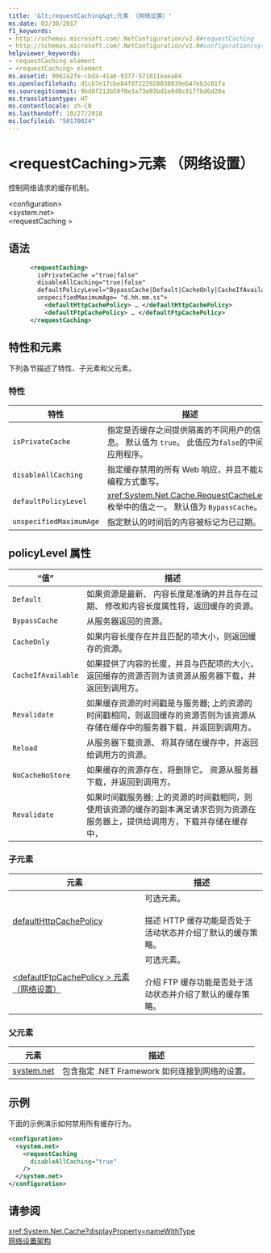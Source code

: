 ```yaml
---
title: '&lt;requestCaching&gt;元素 （网络设置）'
ms.date: 03/30/2017
f1_keywords:
- http://schemas.microsoft.com/.NetConfiguration/v2.0#requestCaching
- http://schemas.microsoft.com/.NetConfiguration/v2.0#configuration/system.net/requestCaching
helpviewer_keywords:
- requestCaching element
- <requestCaching> element
ms.assetid: 9962a2fe-cbda-41a6-9377-571811eaea84
ms.openlocfilehash: d1cb7e17cbe84f07222928030039eb47eb3c01fa
ms.sourcegitcommit: 9bd8f213b50f0e1a73e03bd1e840c917fbd6d20a
ms.translationtype: HT
ms.contentlocale: zh-CN
ms.lasthandoff: 10/27/2018
ms.locfileid: "50170024"
---
```

# <a name="ltrequestcachinggt-element-network-settings"></a>&lt;requestCaching&gt;元素 （网络设置）
控制网络请求的缓存机制。  
  
 \<configuration>  
\<system.net>  
\<requestCaching >  
  
## <a name="syntax"></a>语法  
  
```xml  
      <requestCaching>  
        isPrivateCache ="true|false"  
        disableAllCaching="true|false"  
        defaultPolicyLevel="BypassCache|Default|CacheOnly|CacheIfAvailable|Revalidate|Reload|NoCacheNoStore|Revalidate"  
        unspecifiedMaximumAge= "d.hh.mm.ss">  
          <defaultHttpCachePolicy> … </defaultHttpCachePolicy>  
          <defaultFtpCachePolicy> … </defaultFtpCachePolicy>  
      </requestCaching>
```  
  
## <a name="attributes-and-elements"></a>特性和元素  
 下列各节描述了特性、子元素和父元素。  
  
### <a name="attributes"></a>特性  
  
|特性|描述|  
|---------------|-----------------|  
|`isPrivateCache`|指定是否缓存之间提供隔离的不同用户的信息。 默认值为 `true`。 此值应为`false`的中间层应用程序。|  
|`disableAllCaching`|指定缓存禁用的所有 Web 响应，并且不能以编程方式重写。|  
|`defaultPolicyLevel`|<xref:System.Net.Cache.RequestCacheLevel> 枚举中的值之一。 默认值为 `BypassCache`。|  
|`unspecifiedMaximumAge`|指定默认的时间后的内容被标记为已过期。|  
  
## <a name="policylevel-attribute"></a>policyLevel 属性  
  
|“值”|描述|  
|-----------|-----------------|  
|`Default`|如果资源是最新、 内容长度是准确的并且存在过期、 修改和内容长度属性将，返回缓存的资源。|  
|`BypassCache`|从服务器返回的资源。|  
|`CacheOnly`|如果内容长度存在并且匹配的项大小，则返回缓存的资源。|  
|`CacheIfAvailable`|如果提供了内容的长度，并且与匹配项的大小;，返回缓存的资源否则为该资源从服务器下载，并返回到调用方。|  
|`Revalidate`|如果缓存资源的时间戳是与服务器; 上的资源的时间戳相同，则返回缓存的资源否则为该资源从存储在缓存中的服务器下载，并返回到调用方。|  
|`Reload`|从服务器下载资源、 将其存储在缓存中，并返回给调用方的资源。|  
|`NoCacheNoStore`|如果缓存的资源存在，将删除它。 资源从服务器下载，并返回到调用方。|  
|`Revalidate`|如果时间戳服务器; 上的资源的时间戳相同，则使用该资源的缓存的副本满足请求否则为资源在服务器上，提供给调用方，下载并存储在缓存中，|  
  
### <a name="child-elements"></a>子元素  
  
|元素|描述|  
|-------------|-----------------|  
|[defaultHttpCachePolicy](../../../../../docs/framework/configure-apps/file-schema/network/defaulthttpcachepolicy-element-network-settings.md)|可选元素。<br /><br /> 描述 HTTP 缓存功能是否处于活动状态并介绍了默认的缓存策略。|  
|[\<defaultFtpCachePolicy > 元素 （网络设置）](../../../../../docs/framework/configure-apps/file-schema/network/defaultftpcachepolicy-element-network-settings.md)|可选元素。<br /><br /> 介绍 FTP 缓存功能是否处于活动状态并介绍了默认的缓存策略。|  
  
### <a name="parent-elements"></a>父元素  
  
|元素|描述|  
|-------------|-----------------|  
|[system.net](../../../../../docs/framework/configure-apps/file-schema/network/system-net-element-network-settings.md)|包含指定 .NET Framework 如何连接到网络的设置。|  
  
## <a name="example"></a>示例  
 下面的示例演示如何禁用所有缓存行为。  
  
```xml  
<configuration>  
  <system.net>  
    <requestCaching  
      disableAllCaching="true"  
    />  
  </system.net>  
</configuration>  
```  
  
## <a name="see-also"></a>请参阅  
 <xref:System.Net.Cache?displayProperty=nameWithType>  
 [网络设置架构](../../../../../docs/framework/configure-apps/file-schema/network/index.md)
